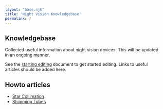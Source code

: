 ```yaml
---
layout: "base.njk"
title: 'Night Vision Knowledgebase'
permalink: /
---
```

## Knowledgebase

Collected useful information about night vision devices. This will be updated in an ongoing manner.

See the [starting editing](/editing/) document to get started editing. Links to useful articles should be added here.

## Howto articles
- [Star Collimation](/star-collimation/)
- [Shimming Tubes](/shim-tube/)
